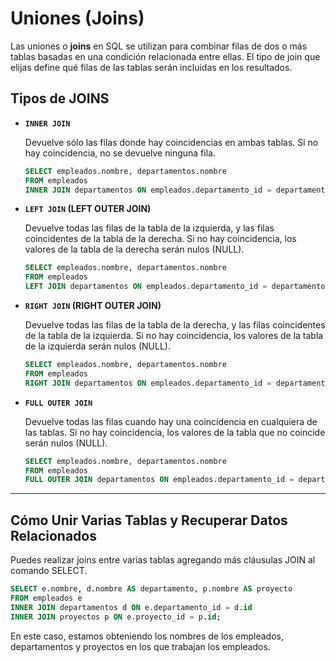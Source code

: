 # Uniones (Joins)

Las uniones o **joins** en SQL se utilizan para combinar filas de dos o más tablas basadas en una condición relacionada entre ellas. El tipo de join que elijas define qué filas de las tablas serán incluidas en los resultados.

## Tipos de JOINS

- **`INNER JOIN`**

  Devuelve sólo las filas donde hay coincidencias en ambas tablas. Si no hay coincidencia, no se devuelve ninguna fila.

  ```sql
  SELECT empleados.nombre, departamentos.nombre
  FROM empleados
  INNER JOIN departamentos ON empleados.departamento_id = departamentos.id;

  ```

- **`LEFT JOIN` (LEFT OUTER JOIN)**

  Devuelve todas las filas de la tabla de la izquierda, y las filas coincidentes de la tabla de la derecha. Si no hay coincidencia, los valores de la tabla de la derecha serán nulos (NULL).

  ```sql
  SELECT empleados.nombre, departamentos.nombre
  FROM empleados
  LEFT JOIN departamentos ON empleados.departamento_id = departamentos.id;

  ```

- **`RIGHT JOIN` (RIGHT OUTER JOIN)**

  Devuelve todas las filas de la tabla de la derecha, y las filas coincidentes de la tabla de la izquierda. Si no hay coincidencia, los valores de la tabla de la izquierda serán nulos (NULL).

  ```sql
  SELECT empleados.nombre, departamentos.nombre
  FROM empleados
  RIGHT JOIN departamentos ON empleados.departamento_id = departamentos.id;

  ```

- **`FULL OUTER JOIN`**

  Devuelve todas las filas cuando hay una coincidencia en cualquiera de las tablas. Si no hay coincidencia, los valores de la tabla que no coincide serán nulos (NULL).

  ```sql
  SELECT empleados.nombre, departamentos.nombre
  FROM empleados
  FULL OUTER JOIN departamentos ON empleados.departamento_id = departamentos.id;

  ```

---

## Cómo Unir Varias Tablas y Recuperar Datos Relacionados

Puedes realizar joins entre varias tablas agregando más cláusulas JOIN al comando SELECT.

```sql
SELECT e.nombre, d.nombre AS departamento, p.nombre AS proyecto
FROM empleados e
INNER JOIN departamentos d ON e.departamento_id = d.id
INNER JOIN proyectos p ON e.proyecto_id = p.id;

```

En este caso, estamos obteniendo los nombres de los empleados, departamentos y proyectos en los que trabajan los empleados.

